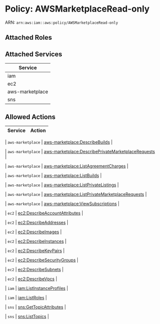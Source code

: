 # Policy: AWSMarketplaceRead-only

ARN: `arn:aws:iam::aws:policy/AWSMarketplaceRead-only`

## Attached Roles

## Attached Services

| Service |
|---------|
| iam |
| ec2 |
| aws-marketplace |
| sns |

## Allowed Actions

| Service | Action |
|:-------:|--------|

| `aws-marketplace` | [aws-marketplace:DescribeBuilds](../actions.md#aws-marketplace:describebuilds) |

| `aws-marketplace` | [aws-marketplace:DescribePrivateMarketplaceRequests](../actions.md#aws-marketplace:describeprivatemarketplacerequests) |

| `aws-marketplace` | [aws-marketplace:ListAgreementCharges](../actions.md#aws-marketplace:listagreementcharges) |

| `aws-marketplace` | [aws-marketplace:ListBuilds](../actions.md#aws-marketplace:listbuilds) |

| `aws-marketplace` | [aws-marketplace:ListPrivateListings](../actions.md#aws-marketplace:listprivatelistings) |

| `aws-marketplace` | [aws-marketplace:ListPrivateMarketplaceRequests](../actions.md#aws-marketplace:listprivatemarketplacerequests) |

| `aws-marketplace` | [aws-marketplace:ViewSubscriptions](../actions.md#aws-marketplace:viewsubscriptions) |

| `ec2` | [ec2:DescribeAccountAttributes](../actions.md#ec2:describeaccountattributes) |

| `ec2` | [ec2:DescribeAddresses](../actions.md#ec2:describeaddresses) |

| `ec2` | [ec2:DescribeImages](../actions.md#ec2:describeimages) |

| `ec2` | [ec2:DescribeInstances](../actions.md#ec2:describeinstances) |

| `ec2` | [ec2:DescribeKeyPairs](../actions.md#ec2:describekeypairs) |

| `ec2` | [ec2:DescribeSecurityGroups](../actions.md#ec2:describesecuritygroups) |

| `ec2` | [ec2:DescribeSubnets](../actions.md#ec2:describesubnets) |

| `ec2` | [ec2:DescribeVpcs](../actions.md#ec2:describevpcs) |

| `iam` | [iam:ListInstanceProfiles](../actions.md#iam:listinstanceprofiles) |

| `iam` | [iam:ListRoles](../actions.md#iam:listroles) |

| `sns` | [sns:GetTopicAttributes](../actions.md#sns:gettopicattributes) |

| `sns` | [sns:ListTopics](../actions.md#sns:listtopics) |
